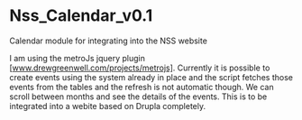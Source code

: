 Nss_Calendar_v0.1
=================

Calendar module for integrating into the NSS website

I am using the metroJs jquery plugin [www.drewgreenwell.com/projects/metrojs].
Currently it is possible to create events using the system already in place and the script fetches those events
from the tables and the refresh is not automatic though. We can scroll between months and see the details of
the events. This is to be integrated into a webite based on Drupla completely.
